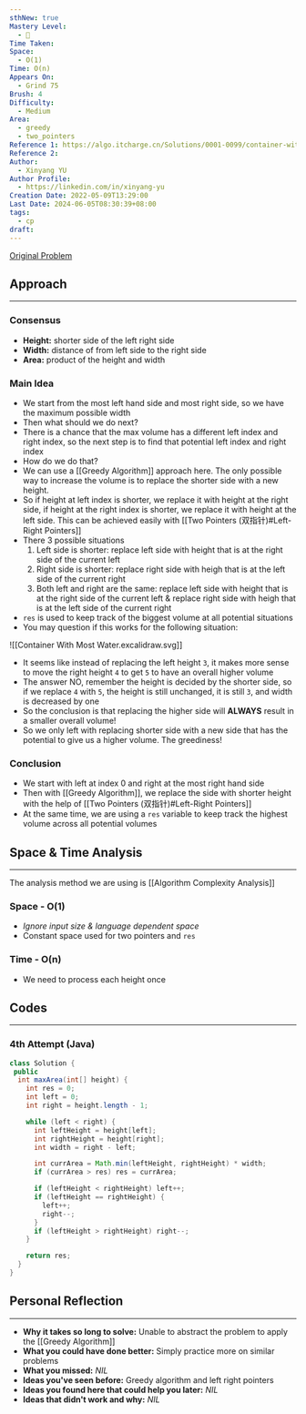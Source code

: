 ```yaml
---
sthNew: true
Mastery Level:
  - 📕
Time Taken: 
Space:
  - O(1)
Time: O(n)
Appears On:
  - Grind 75
Brush: 4
Difficulty:
  - Medium
Area:
  - greedy
  - two_pointers
Reference 1: https://algo.itcharge.cn/Solutions/0001-0099/container-with-most-water/#%E9%A2%98%E7%9B%AE%E5%A4%A7%E6%84%8F
Reference 2: 
Author:
  - Xinyang YU
Author Profile:
  - https://linkedin.com/in/xinyang-yu
Creation Date: 2022-05-09T13:29:00
Last Date: 2024-06-05T08:30:39+08:00
tags:
  - cp
draft: 
---
```

[Original Problem](https://leetcode.com/problems/container-with-most-water/description/)
## Approach
---
### Consensus
- **Height:** shorter side of the left right side
- **Width:** distance of from left side to the right side
- **Area:** product of the height and width

### Main Idea
- We start from the most left hand side and most right side, so we have the maximum possible width 
- Then what should we do next?
- There is a chance that the max volume has a different left index and right index, so the next step is to find that potential left index and right index
- How do we do that?
- We can use a [[Greedy Algorithm]] approach here. The only possible way to increase the volume is to replace the shorter side with a new height.
- So if height at left index is shorter, we replace it with height at the right side, if height at the right index is shorter, we replace it with height at the left side. This can be achieved easily with [[Two Pointers (双指针)#Left-Right Pointers]]
- There 3 possible situations
	1. Left side is shorter: replace left side with height that is at the right side of the current left
	2. Right side is shorter: replace right side with heigh that is at the left side of the current right
	3. Both left and right are the same: replace left side with height that is at the right side of the current left & replace right side with heigh that is at the left side of the current right
- `res` is used to keep track of the biggest volume at all potential situations
- You may question if this works for the following situation:

![[Container With Most Water.excalidraw.svg]]

- It seems like instead of replacing the left height `3`, it makes more sense to move the right height `4` to get `5` to have an overall higher volume
- The answer NO, remember the height is decided by the shorter side, so if we replace `4` with `5`, the height is still unchanged, it is still `3`, and width is decreased by one
- So the conclusion is that replacing the higher side will **ALWAYS** result in a smaller overall volume!
- So we only left with replacing shorter side with a new side that has the potential to give us a higher volume. The greediness!

### Conclusion
- We start with left at index 0 and right at the most right hand side
- Then with [[Greedy Algorithm]], we replace the side with shorter height with the help of [[Two Pointers (双指针)#Left-Right Pointers]]
- At the same time, we are using a `res` variable to keep track the highest volume across all potential volumes 

## Space & Time Analysis
---
The analysis method we are using is [[Algorithm Complexity Analysis]]
### Space - O(1)
- *Ignore input size & language dependent space*
- Constant space used for two pointers and `res`
### Time - O(n)
- We need to process each height once

## Codes
---
### 4th Attempt (Java)
```java
class Solution {
 public
  int maxArea(int[] height) {
    int res = 0;
    int left = 0;
    int right = height.length - 1;

    while (left < right) {
      int leftHeight = height[left];
      int rightHeight = height[right];
      int width = right - left;

      int currArea = Math.min(leftHeight, rightHeight) * width;
      if (currArea > res) res = currArea;

      if (leftHeight < rightHeight) left++;
      if (leftHeight == rightHeight) {
        left++;
        right--;
      }
      if (leftHeight > rightHeight) right--;
    }

    return res;
  }
}
```

## Personal Reflection
---
- **Why it takes so long to solve:** Unable to abstract the problem to apply the [[Greedy Algorithm]]
- **What you could have done better:** Simply practice more on similar problems
- **What you missed:** *NIL*
- **Ideas you've seen before:** Greedy algorithm and left right pointers
- **Ideas you found here that could help you later:** *NIL*
- **Ideas that didn't work and why:** *NIL*